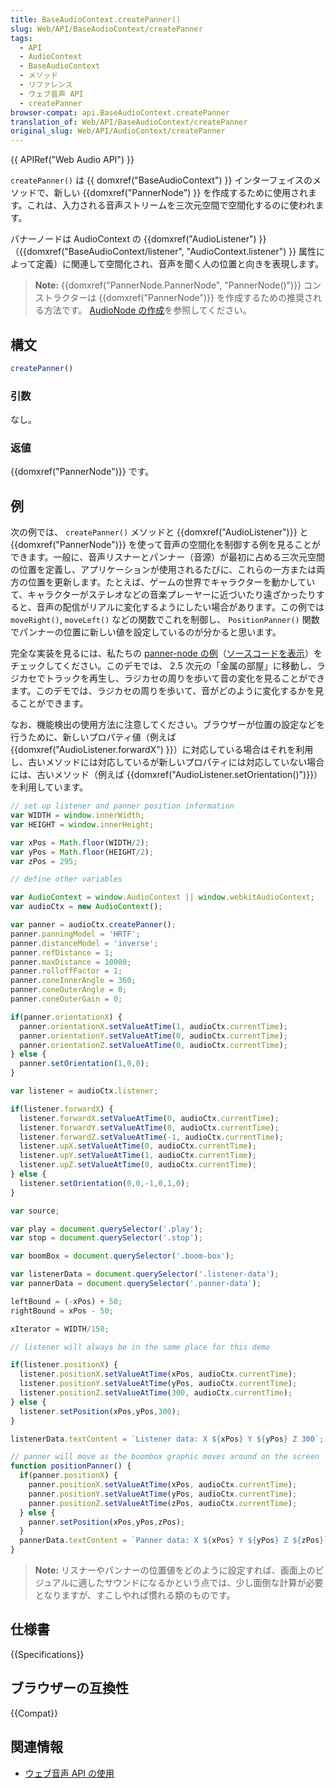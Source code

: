 ```yaml
---
title: BaseAudioContext.createPanner()
slug: Web/API/BaseAudioContext/createPanner
tags:
  - API
  - AudioContext
  - BaseAudioContext
  - メソッド
  - リファレンス
  - ウェブ音声 API
  - createPanner
browser-compat: api.BaseAudioContext.createPanner
translation_of: Web/API/BaseAudioContext/createPanner
original_slug: Web/API/AudioContext/createPanner
---
```

{{ APIRef("Web Audio API") }}

`createPanner()` は {{ domxref("BaseAudioContext") }} インターフェイスのメソッドで、新しい {{domxref("PannerNode") }} を作成するために使用されます。これは、入力される音声ストリームを三次元空間で空間化するのに使われます。

パナーノードは AudioContext の {{domxref("AudioListener") }} （{{domxref("BaseAudioContext/listener", "AudioContext.listener") }} 属性によって定義）に関連して空間化され、音声を聞く人の位置と向きを表現します。

> **Note:** {{domxref("PannerNode.PannerNode", "PannerNode()")}} コンストラクターは {{domxref("PannerNode")}} を作成するための推奨される方法です。 [AudioNode の作成](/ja/docs/Web/API/AudioNode#creating_an_audionode)を参照してください。

## 構文

```js
createPanner()
```

### 引数

なし。

### 返値

{{domxref("PannerNode")}} です。

## 例

次の例では、 `createPanner()` メソッドと {{domxref("AudioListener")}} と {{domxref("PannerNode")}} を使って音声の空間化を制御する例を見ることができます。一般に、音声リスナーとパンナー（音源）が最初に占める三次元空間の位置を定義し、アプリケーションが使用されるたびに、これらの一方または両方の位置を更新します。たとえば、ゲームの世界でキャラクターを動かしていて、キャラクターがステレオなどの音楽プレーヤーに近づいたり遠ざかったりすると、音声の配信がリアルに変化するようにしたい場合があります。この例では `moveRight()`, `moveLeft()` などの関数でこれを制御し、 `PositionPanner()` 関数でパンナーの位置に新しい値を設定しているのが分かると思います。

完全な実装を見るには、私たちの [panner-node の例](https://mdn.github.io/webaudio-examples/panner-node/)（[ソースコードを表示](https://github.com/mdn/webaudio-examples/tree/master/panner-node)）をチェックしてください。このデモでは、 2.5 次元の「金属の部屋」に移動し、ラジカセでトラックを再生し、ラジカセの周りを歩いて音の変化を見ることができます。このデモでは、ラジカセの周りを歩いて、音がどのように変化するかを見ることができます。

なお、機能検出の使用方法に注意してください。ブラウザーが位置の設定などを行うために、新しいプロパティ値（例えば {{domxref("AudioListener.forwardX") }}）に対応している場合はそれを利用し、古いメソッドには対応しているが新しいプロパティには対応していない場合には、古いメソッド（例えば {{domxref("AudioListener.setOrientation()")}}）を利用しています。

```js
// set up listener and panner position information
var WIDTH = window.innerWidth;
var HEIGHT = window.innerHeight;

var xPos = Math.floor(WIDTH/2);
var yPos = Math.floor(HEIGHT/2);
var zPos = 295;

// define other variables

var AudioContext = window.AudioContext || window.webkitAudioContext;
var audioCtx = new AudioContext();

var panner = audioCtx.createPanner();
panner.panningModel = 'HRTF';
panner.distanceModel = 'inverse';
panner.refDistance = 1;
panner.maxDistance = 10000;
panner.rolloffFactor = 1;
panner.coneInnerAngle = 360;
panner.coneOuterAngle = 0;
panner.coneOuterGain = 0;

if(panner.orientationX) {
  panner.orientationX.setValueAtTime(1, audioCtx.currentTime);
  panner.orientationY.setValueAtTime(0, audioCtx.currentTime);
  panner.orientationZ.setValueAtTime(0, audioCtx.currentTime);
} else {
  panner.setOrientation(1,0,0);
}

var listener = audioCtx.listener;

if(listener.forwardX) {
  listener.forwardX.setValueAtTime(0, audioCtx.currentTime);
  listener.forwardY.setValueAtTime(0, audioCtx.currentTime);
  listener.forwardZ.setValueAtTime(-1, audioCtx.currentTime);
  listener.upX.setValueAtTime(0, audioCtx.currentTime);
  listener.upY.setValueAtTime(1, audioCtx.currentTime);
  listener.upZ.setValueAtTime(0, audioCtx.currentTime);
} else {
  listener.setOrientation(0,0,-1,0,1,0);
}

var source;

var play = document.querySelector('.play');
var stop = document.querySelector('.stop');

var boomBox = document.querySelector('.boom-box');

var listenerData = document.querySelector('.listener-data');
var pannerData = document.querySelector('.panner-data');

leftBound = (-xPos) + 50;
rightBound = xPos - 50;

xIterator = WIDTH/150;

// listener will always be in the same place for this demo

if(listener.positionX) {
  listener.positionX.setValueAtTime(xPos, audioCtx.currentTime);
  listener.positionY.setValueAtTime(yPos, audioCtx.currentTime);
  listener.positionZ.setValueAtTime(300, audioCtx.currentTime);
} else {
  listener.setPosition(xPos,yPos,300);
}

listenerData.textContent = `Listener data: X ${xPos} Y ${yPos} Z 300`;

// panner will move as the boombox graphic moves around on the screen
function positionPanner() {
  if(panner.positionX) {
    panner.positionX.setValueAtTime(xPos, audioCtx.currentTime);
    panner.positionY.setValueAtTime(yPos, audioCtx.currentTime);
    panner.positionZ.setValueAtTime(zPos, audioCtx.currentTime);
  } else {
    panner.setPosition(xPos,yPos,zPos);
  }
  pannerData.textContent = `Panner data: X ${xPos} Y ${yPos} Z ${zPos}`;
}
```

> **Note:** リスナーやパンナーの位置値をどのように設定すれば、画面上のビジュアルに適したサウンドになるかという点では、少し面倒な計算が必要となりますが、すこしやれば慣れる類のものです。

## 仕様書

{{Specifications}}

## ブラウザーの互換性

{{Compat}}

## 関連情報

- [ウェブ音声 API の使用](/ja/docs/Web/API/Web_Audio_API/Using_Web_Audio_API)

